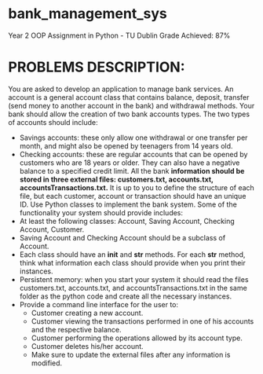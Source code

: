 # bank_management_sys
Year 2 OOP Assignment in Python - TU Dublin
Grade Achieved: 87%

# PROBLEMS DESCRIPTION:

You are asked to develop an application to manage bank services. An account is a general
account class that contains balance, deposit, transfer (send money to another account in
the bank) and withdrawal methods. Your bank should allow the creation of two bank
accounts types. The two types of accounts should include:

 - Savings accounts: these only allow one withdrawal or one transfer per month, and might also be opened by teenagers from 14 years old.
 - Checking accounts: these are regular accounts that can be opened by customers who are 18 years or older. They can also have a negative balance to a specified credit limit. All the bank **information should be stored in three external files: customers.txt, accounts.txt, accountsTransactions.txt.** It is up to you to define the structure of each file, but each customer, account or transaction should have an unique ID. Use Python classes to implement the bank system. Some of the functionality your system should provide includes:
 - At least the following classes: Account, Saving Account, Checking Account, Customer.
 - Saving Account and Checking Account should be a subclass of Account.
 - Each class should have an __init__ and __str__ methods. For each __str__ method, think what information each class should provide when you print their instances.
 - Persistent memory: when you start your system it should read the files customers.txt, accounts.txt, and accountsTransactions.txt in the same folder as the python code and create all the necessary instances.
 - Provide a command line interface for the user to:
   - Customer creating a new account.
   - Customer viewing the transactions performed in one of his accounts and the respective balance.
   - Customer performing the operations allowed by its account type.
   - Customer deletes his/her account.
   - Make sure to update the external files after any information is modified.